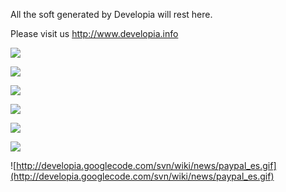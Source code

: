 All the soft generated by Developia will rest here.

Please visit us http://www.developia.info

[![](http://developia.googlecode.com/svn/wiki/uPCE/cap/uPCE1.jpg)](http://www.developia.info/search/label/uPCE)

[![](http://developia.googlecode.com/svn/wiki/uNGP/cap/uNGP1.png)](http://www.developia.info/search/label/uNGP)

[![](http://developia.googlecode.com/svn/wiki/uMSX/cap/uMSX1.png)](http://www.developia.info/search/label/uMSX)

[![](http://developia.googlecode.com/svn/wiki/uSMS/cap/uSMS1.png)](http://www.developia.info/search/label/uSMS)

[![](http://developia.googlecode.com/svn/wiki/uCPC/cap/uCPC1.png)](http://www.developia.info/search/label/uCPC)

[![](http://developia.googlecode.com/svn/wiki/uZX/cap/uZX1.png)](http://www.developia.info/search/label/uZX)

![http://developia.googlecode.com/svn/wiki/news/paypal_es.gif](http://developia.googlecode.com/svn/wiki/news/paypal_es.gif)